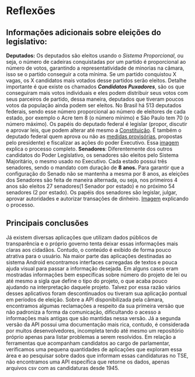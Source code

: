 Reflexões
=========

Informações adicionais sobre eleições do legislativo:
-----------------------------------------------------

**Deputados:** Os deputados são eleitos usando o *Sistema Proporcional*, ou seja, o número de cadeiras conquistadas por um partido é proporcional ao número de votos, garantindo a representatividade de minorias na câmara, isso se o partido conseguir a cota mínima. Se um partido conquistou X vagas, os X candidatos mais votados desse partidos serão eleitos.
Detalhe importante é que existe os chamados ***Candidatos Puxadores***, são os que conseguiram mais votos individuais e eles podem distribuir seus votos com seus parceiros de partido, dessa maneira, deputados que tiveram poucos votos da população ainda podem ser eleitos.
No Brasil há 513 deputados federais, sendo esse número proporcional ao número de eleitores de cada estado, por exemplo o Acre tem 8 (o número mínimo) e São Paulo tem 70 (o número máximo).
Os papéis do deputado federal é legislar (propor, discutir e aprovar leis, que podem alterar até mesmo a [Constituição](http://www.politize.com.br/constituicao-de-1988/). É também o deputado federal quem aprova ou não as [medidas provisórias](http://www.politize.com.br/medida-provisoria/), propostas pelo presidente) e fiscalizar as ações do poder Executivo.
Essa [imagem](http://www.politize.com.br/wp-content/uploads/2017/06/como-sao-eleitos-dep-e-vereadores.png) explica o processo completo.
**Senadores**: Diferentemente dos outros candidatos do Poder Legislativo, os senadores são eleitos pelo Sistema Majoritário, o mesmo usado no Executivo. Cada estado possui três senadores, sendo o mandato com duração de **8 anos.** Para garantir que a configuração do Senado não se mantenha a mesma por 8 anos, as eleições dos Senadores são feita de maneira alternada, ou seja, nos primeiros 4 anos são eleitos 27 senadores(1 Senador por estado) e no próximo 54 senadores (2 por estado).
Os papéis dos senadores são legislar, julgar, aprovar autoridades e autorizar transações de dinheiro.
[Imagem](http://www.politize.com.br/wp-content/uploads/2017/01/eleicao-senadores-info.png) explicando o processo.

Principais conclusões 
---------------------

Já existem diversas aplicações que utilizam dados públicos de transparência e o próprio governo tenta deixar essas informações mais claras aos cidadãos. Contudo, o conteúdo é exibido de forma pouco atrativa para o usuário. Na maior parte das aplicações destinadas ao sistema Android encontramos interfaces carregadas de textos e pouca ajuda visual para passar a informação desejada. Em alguns casos eram mostradas informações bem específicas sobre número do projeto de lei ou até mesmo a sigla que define o tipo do projeto, o que acaba pouco ajudando na interpretação daquele projeto. Talvez por essa razão vários desses aplicativos foram descontinuados ou tiveram sua aplicação pontual em períodos de eleição.
Sobre a API disponibilizada pela câmara, encontramos algumas reclamações a respeito da sua primeira versão que não padroniza a forma da comunicação, dificultando o acesso a informações mais antigas que são mantidas nessa versão. Já a segunda versão da API possui uma documentação mais rica, contudo, é considerada por muitos desenvolvedores, incompleta tendo até mesmo um repositório próprio apenas para listar problemas a serem resolvidos.
Em relação a ferramentas que acompanham candidatos ao cargo de parlamentar, verificamos uma pequena quantidades de aplicações que exploram essa área e ao pesquisar sobre dados que informam essas candidaturas no TSE, não encontramos uma API específica que retorne os dados, apenas arquivos csv com as candidaturas desde 1945.


